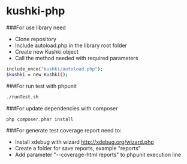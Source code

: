 # kushki-php

###For use library need
  - Clone repository
  - Include autoload.php in the library root folder
  - Create new Kushki object
  - Call the method needed with required parameters
```sh
include_once("kushki/autoload.php");
$kushki = new Kushki();
```

###For run test with phpunit
```sh
./runTest.sh
```

###For update dependencies with composer
```sh
php composer.phar install
```

###For generate test coverage report need to:
  - Install xdebug with wizard http://xdebug.org/wizard.php
  - Create a folder for save reports, example "reports"
  - Add parameter "--coverage-html reports" to phpunit execution line 
